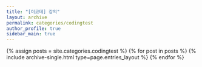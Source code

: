 ```yaml
---
title: "[이코테] 강의"
layout: archive
permalink: categories/codingtest
author_profile: true
sidebar_main: true
---
```



{% assign posts = site.categories.codingtest %}
{% for post in posts %} {% include archive-single.html type=page.entries_layout %} {% endfor %}